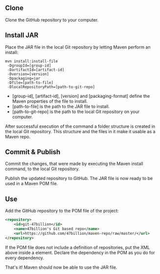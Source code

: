 
## Clone

Clone the GitHub repository to your computer.

## Install JAR

Place the JAR file in the local Git repository by letting Maven perform an install:

```shell 
mvn install:install-file
 -DgroupId=[group-id]
 -DartifactId=[artifact-id]
 -Dversion=[version]
 -Dpackaging=jar
 -Dfile=[path-to-file]
 -DlocalRepositoryPath=[path-to-git-repo]
```

- [group-id], [artifact-id], [version] and [packaging-format] define the Maven properties of the file to install.
- [path-to-file] is the path to the JAR file to install.
- [path-to-git-repo] is the path to the local Git repository on your computer.

After successful execution of the command a folder structure is created in the local Git repository. This structure and the files in it make it usable as a Maven repo.

## Commit & Publish
Commit the changes, that were made by executing the Maven install command, to the local Git repository.

Publish the updated repository to GitHub. The JAR file is now ready to be used in a Maven POM file.

## Use
Add the GitHub repository to the POM file of the project:

```xml
<repository>
    <id>git-47billion</id>
    <name>47billion's Git based repo</name>
    <url>https://github.com/47billion/maven-repo/raw/master/</url>
</repository>
```

If the POM file does not include a definition of repositories, put the XML above inside a <repositories> element. Declare the dependency in the POM as you do for every dependency.

That's it! Maven should now be able to use the JAR file.
